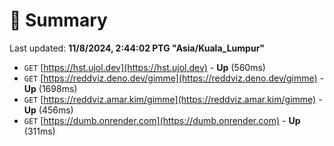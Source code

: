 # 📖 Summary
Last updated: **11/8/2024, 2:44:02 PTG "Asia/Kuala_Lumpur"**

- `GET` [https://hst.ujol.dev](https://hst.ujol.dev) - **Up** (560ms)
- `GET` [https://reddviz.deno.dev/gimme](https://reddviz.deno.dev/gimme) - **Up** (1698ms)
- `GET` [https://reddviz.amar.kim/gimme](https://reddviz.amar.kim/gimme) - **Up** (456ms)
- `GET` [https://dumb.onrender.com](https://dumb.onrender.com) - **Up** (311ms)
